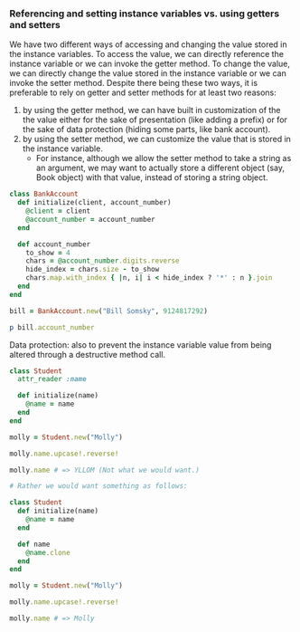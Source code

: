 ### Referencing and setting instance variables vs. using getters and setters

We have two different ways of accessing and changing the value stored in the instance variables. To access the value, we can directly reference the instance variable or we can invoke the getter method. To change the value, we can directly change the value stored in the instance variable or we can invoke the setter method. Despite there being these two ways, it is preferable to rely on getter and setter methods for at least two reasons:

1. by using the getter method, we can have built in customization of the the value either for the sake of presentation (like adding a prefix) or for the sake of data protection (hiding some parts, like bank account).
2. by using the setter method, we can customize the value that is stored in the instance variable.
   - For instance, although we allow the setter method to take a string as an argument, we may want to actually store a different object (say, Book object) with that value, instead of storing a string object.

```ruby
class BankAccount
  def initialize(client, account_number)
    @client = client
    @account_number = account_number
  end

  def account_number
    to_show = 4
    chars = @account_number.digits.reverse
    hide_index = chars.size - to_show
    chars.map.with_index { |n, i| i < hide_index ? '*' : n }.join
  end
end

bill = BankAccount.new("Bill Somsky", 9124817292)

p bill.account_number
```

Data protection: also to prevent the instance variable value from being altered through a destructive method call.

```ruby
class Student
  attr_reader :name

  def initialize(name)
    @name = name
  end
end

molly = Student.new("Molly")

molly.name.upcase!.reverse!

molly.name # => YLLOM (Not what we would want.)

# Rather we would want something as follows:

class Student
  def initialize(name)
    @name = name
  end

  def name
    @name.clone
  end
end

molly = Student.new("Molly")

molly.name.upcase!.reverse!

molly.name # => Molly
```

